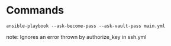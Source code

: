 # Commands

```
ansible-playbook --ask-become-pass --ask-vault-pass main.yml
```

note: Ignores an error thrown by authorize_key in ssh.yml